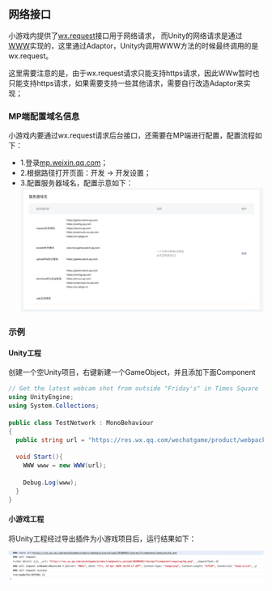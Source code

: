 ## 网络接口

小游戏内提供了[wx.request](https://developers.weixin.qq.com/minigame/dev/api/network/request/wx.request.html)接口用于网络请求，
而Unity的网络请求是通过[WWW](https://docs.unity3d.com/2018.3/Documentation/ScriptReference/WWW.html)实现的，这里通过Adaptor，Unity内调用WWW方法的时候最终调用的是wx.request。

这里需要注意的是，由于wx.request请求只能支持https请求，因此WWw暂时也只能支持https请求，如果需要支持一些其他请求，需要自行改造Adaptor来实现；

### MP端配置域名信息
小游戏内要通过wx.request请求后台接口，还需要在MP端进行配置，配置流程如下：
- 1.登录[mp.weixin.qq.com](https://mp.weixin.qq.com)；
- 2.根据路径打开页面：开发 -> 开发设置；
- 3.配置服务器域名，配置示意如下：
![配置截图](./image/netconfig.png)

### 示例
#### Unity工程
创建一个空Unity项目，右键新建一个GameObject，并且添加下面Component
```cs
// Get the latest webcam shot from outside "Friday's" in Times Square
using UnityEngine;
using System.Collections;

public class TestNetwork : MonoBehaviour
{
  public string url = "https://res.wx.qq.com/wechatgame/product/webpack/userupload/20200402/sharegiftcomponent/wegoing/bg.png";

  void Start(){
    WWW www = new WWW(url);

    Debug.Log(www);
  }
}
```

#### 小游戏工程
将Unity工程经过导出插件为小游戏项目后，运行结果如下：

![运行截图](./image/network.png)


